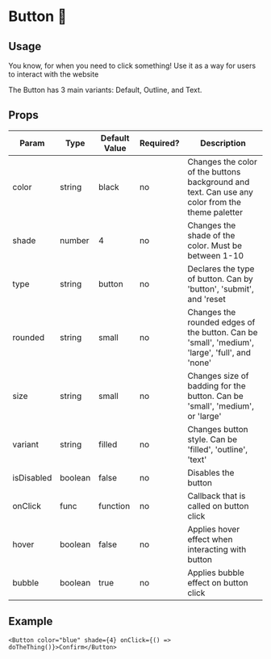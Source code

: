 # Button 🔲

## Usage

You know, for when you need to click something! Use it as a way for users to interact with the website

The Button has 3 main variants: Default, Outline, and Text.

## Props

| Param      | Type    | Default Value | Required? | Description                                                                                     |
| ---------- | ------- | ------------- | --------- | ----------------------------------------------------------------------------------------------- |
| color      | string  | black         | no        | Changes the color of the buttons background and text. Can use any color from the theme paletter |
| shade      | number  | 4             | no        | Changes the shade of the color. Must be between 1-10                                            |
| type       | string  | button        | no        | Declares the type of button. Can by 'button', 'submit', and 'reset                              |
| rounded    | string  | small         | no        | Changes the rounded edges of the button. Can be 'small', 'medium', 'large', 'full', and 'none'  |
| size       | string  | small         | no        | Changes size of badding for the button. Can be 'small', 'medium', or 'large'                    |
| variant    | string  | filled        | no        | Changes button style. Can be 'filled', 'outline', 'text'                                        |
| isDisabled | boolean | false         | no        | Disables the button                                                                             |
| onClick    | func    | function      | no        | Callback that is called on button click                                                         |
| hover      | boolean | false         | no        | Applies hover effect when interacting with button                                               |
| bubble     | boolean | true          | no        | Applies bubble effect on button click                                                           |

## Example

```react
<Button color="blue" shade={4} onClick={() => doTheThing()}>Confirm</Button>
```
